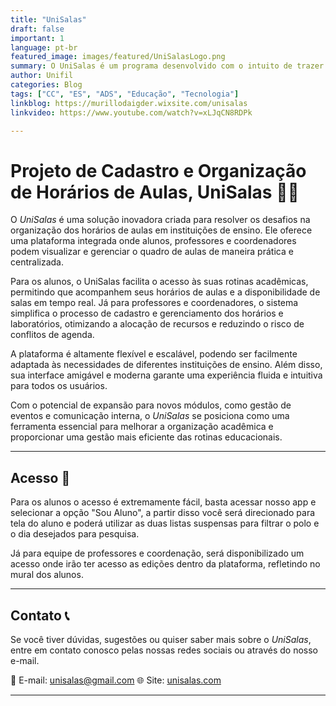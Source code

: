 ```yaml
---
title: "UniSalas"
draft: false
important: 1
language: pt-br
featured_image: images/featured/UniSalasLogo.png
summary: O UniSalas é um programa desenvolvido com o intuito de trazer facilidade na vida acadêmica, disponibilizando uma plataforma para que professores, alunos e coordenadores tenham acesso ao quadro de aulas e no caso dos coordenadores e professores manipulem as informações, fazendo cadastros de laboratórios e de horários de aula.
author: Unifil
categories: Blog
tags: ["CC", "ES", "ADS", "Educação", "Tecnologia"] 
linkblog: https://murillodaigder.wixsite.com/unisalas
linkvideo: https://www.youtube.com/watch?v=xLJqCN8RDPk

---
```


# Projeto de Cadastro e Organização de Horários de Aulas, UniSalas 💼📅

O *UniSalas* é uma solução inovadora criada para resolver os desafios na organização dos horários de aulas em instituições de ensino. Ele oferece uma plataforma integrada onde alunos, professores e coordenadores podem visualizar e gerenciar o quadro de aulas de maneira prática e centralizada.

Para os alunos, o UniSalas facilita o acesso às suas rotinas acadêmicas, permitindo que acompanhem seus horários de aulas e a disponibilidade de salas em tempo real. Já para professores e coordenadores, o sistema simplifica o processo de cadastro e gerenciamento dos horários e laboratórios, otimizando a alocação de recursos e reduzindo o risco de conflitos de agenda.

A plataforma é altamente flexível e escalável, podendo ser facilmente adaptada às necessidades de diferentes instituições de ensino. Além disso, sua interface amigável e moderna garante uma experiência fluida e intuitiva para todos os usuários.

Com o potencial de expansão para novos módulos, como gestão de eventos e comunicação interna, o *UniSalas* se posiciona como uma ferramenta essencial para melhorar a organização acadêmica e proporcionar uma gestão mais eficiente das rotinas educacionais.

---
## Acesso  🔑

Para os alunos o acesso é extremamente fácil, basta acessar nosso app e selecionar a opção "Sou Aluno", a partir disso você será direcionado para tela do aluno e poderá utilizar as duas listas suspensas para filtrar o polo e o dia 
desejados para pesquisa.

Já para equipe de professores e coordenação, será disponibilizado um acesso onde irão ter acesso as edições dentro da plataforma, refletindo no mural dos alunos.

---

## Contato 📞

Se você tiver dúvidas, sugestões ou quiser saber mais sobre o *UniSalas*, entre em contato conosco pelas nossas redes sociais ou através do nosso e-mail.

📧 E-mail: unisalas@gmail.com 
🌐 Site: [unisalas.com](https://murillodaigder.wixsite.com/unisalas)  

---